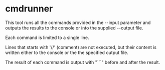 # cmdrunner

This tool runs all the commands provided in the --input parameter and outputs the results to the console or into the supplied --output file.

Each command is limited to a single line.

Lines that starts with '//' (comment) are not executed, but their content is written either to the console or the the specified output file.

The result of each command is output with "```" before and after the result.
